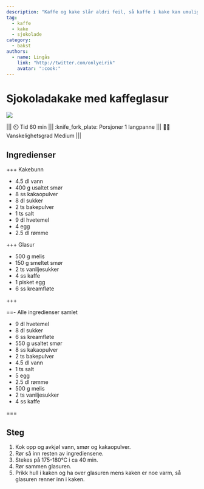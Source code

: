 ```yaml
---
description: "Kaffe og kake slår aldri feil, så kaffe i kake kan umulig være ubeleilig"
tag:
  - kaffe
  - kake
  - sjokolade
category:
  - bakst
authors:
  - name: Lingås
    link: "http://twitter.com/onlyeirik"
    avatar: ":cook:"
---
```


# Sjokoladakake med kaffeglasur

![](/static/kake-sjokolade-og-kaffe/kake-sjokolade-og-kaffe.webp)

<!-- dprint-ignore-start -->
||| :timer_clock: Tid
60 min
||| :knife_fork_plate: Porsjoner
1 langpanne
||| :cook: Vanskelighetsgrad
Medium
|||
<!-- dprint-ignore-end -->

## Ingredienser

+++ Kakebunn

- 4.5 dl vann
- 400 g usaltet smør
- 8 ss kakaopulver
- 8 dl sukker
- 2 ts bakepulver
- 1 ts salt
- 9 dl hvetemel
- 4 egg
- 2.5 dl rømme

+++ Glasur

- 500 g melis
- 150 g smeltet smør
- 2 ts vaniljesukker
- 4 ss kaffe
- 1 pisket egg
- 6 ss kreamfløte

+++

==- Alle ingredienser samlet

- 9 dl hvetemel
- 8 dl sukker
- 6 ss kreamfløte
- 550 g usaltet smør
- 8 ss kakaopulver
- 2 ts bakepulver
- 4.5 dl vann
- 1 ts salt
- 5 egg
- 2.5 dl rømme
- 500 g melis
- 2 ts vaniljesukker
- 4 ss kaffe

===

## Steg

1. Kok opp og avkjøl vann, smør og kakaopulver.
2. Rør så inn resten av ingrediensene.
3. Stekes på 175-180°C i ca 40 min.
4. Rør sammen glasuren.
5. Prikk hull i kaken og ha over glasuren mens kaken er noe varm, så glasuren renner inn
   i kaken.

